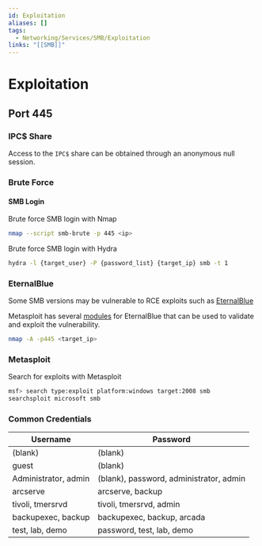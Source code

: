 ```yaml
---
id: Exploitation
aliases: []
tags:
  - Networking/Services/SMB/Exploitation
links: "[[SMB]]"
---
```


# Exploitation

## Port 445

### IPC$ Share

Access to the `IPC$` share can be obtained through an anonymous null session.

### Brute Force

#### SMB Login

Brute force SMB login with Nmap

```sh
nmap --script smb-brute -p 445 <ip>
```

Brute force SMB login with Hydra

```sh
hydra -l {target_user} -P {password_list} {target_ip} smb -t 1
```


### EternalBlue

Some SMB versions may be vulnerable to RCE exploits such as
[EternalBlue](https://www.avast.com/c-eternalblue)

Metasploit has several [modules](https://www.rapid7.com/db/modules/exploit/windows/smb/ms17_010_eternalblue/)
for EternalBlue that can be used to validate and exploit the vulnerability.

```sh
nmap -A -p445 <target_ip>
```

### Metasploit

Search for exploits with Metasploit

```sh
msf> search type:exploit platform:windows target:2008 smb
searchsploit microsoft smb
```

### Common Credentials

| Username             | Password                                |
| -------------------- | --------------------------------------- |
| (blank)              | (blank)                                 |
| guest                | (blank)                                 |
| Administrator, admin | (blank), password, administrator, admin |
| arcserve             | arcserve, backup                        |
| tivoli, tmersrvd     | tivoli, tmersrvd, admin                 |
| backupexec, backup   | backupexec, backup, arcada              |
| test, lab, demo      | password, test, lab, demo               |
